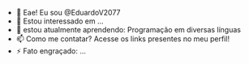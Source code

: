- 👋 Eae! Eu sou @EduardoV2077
- 👀 Estou interessado em ...
- 🌱 estou atualmente aprendendo: Programação em diversas línguas
- 📫 Como me contatar? Acesse os links presentes no meu perfil!
- ⚡ Fato engraçado: ...

<!---
EduardoV2077/EduardoV2077 is a ✨ special ✨ repository because its `README.md` (this file) appears on your GitHub profile.
You can click the Preview link to take a look at your changes.
--->

